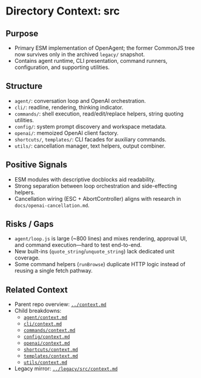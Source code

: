 # Directory Context: src

## Purpose
- Primary ESM implementation of OpenAgent; the former CommonJS tree now survives only in the archived `legacy/` snapshot.
- Contains agent runtime, CLI presentation, command runners, configuration, and supporting utilities.

## Structure
- `agent/`: conversation loop and OpenAI orchestration.
- `cli/`: readline, rendering, thinking indicator.
- `commands/`: shell execution, read/edit/replace helpers, string quoting utilities.
- `config/`: system prompt discovery and workspace metadata.
- `openai/`: memoized OpenAI client factory.
- `shortcuts/`, `templates/`: CLI facades for auxiliary commands.
- `utils/`: cancellation manager, text helpers, output combiner.

## Positive Signals
- ESM modules with descriptive docblocks aid readability.
- Strong separation between loop orchestration and side-effecting helpers.
- Cancellation wiring (ESC + AbortController) aligns with research in `docs/openai-cancellation.md`.

## Risks / Gaps
- `agent/loop.js` is large (~800 lines) and mixes rendering, approval UI, and command execution—hard to test end-to-end.
- New built-ins (`quote_string`/`unquote_string`) lack dedicated unit coverage.
- Some command helpers (`runBrowse`) duplicate HTTP logic instead of reusing a single fetch pathway.

## Related Context
- Parent repo overview: [`../context.md`](../context.md)
- Child breakdowns:
  - [`agent/context.md`](agent/context.md)
  - [`cli/context.md`](cli/context.md)
  - [`commands/context.md`](commands/context.md)
  - [`config/context.md`](config/context.md)
  - [`openai/context.md`](openai/context.md)
  - [`shortcuts/context.md`](shortcuts/context.md)
  - [`templates/context.md`](templates/context.md)
  - [`utils/context.md`](utils/context.md)
- Legacy mirror: [`../legacy/src/context.md`](../legacy/src/context.md)
